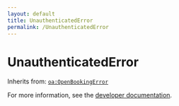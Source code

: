 ```yaml
---
layout: default
title: UnauthenticatedError
permalink: /UnauthenticatedError
---
```


# UnauthenticatedError


Inherits from: [`oa:OpenBookingError`](https://openactive.io/OpenBookingError)

For more information, see the [developer documentation](https://developer.openactive.io/data-model/types/).